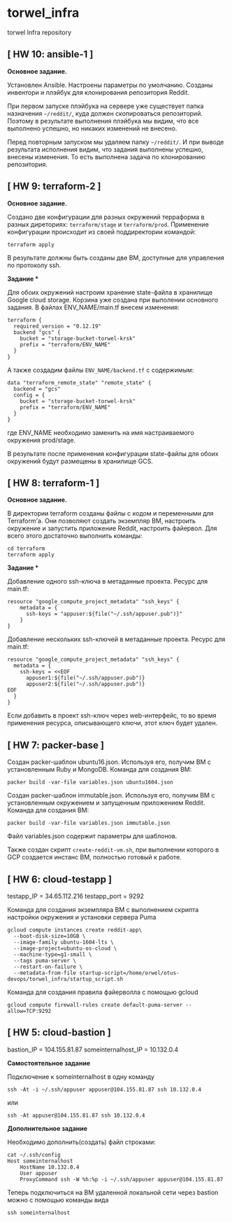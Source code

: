 # torwel_infra
torwel Infra repository



## [   HW 10: ansible-1   ]

__Основное задание.__

Установлен Ansible. Настроены параметры по умолчанию. Созданы инвентори и плэйбук для клонирования репозитория Reddit.

При первом запуске плэйбука на сервере уже существует папка назначения `~/reddit/`, куда должен скопироваться репозиторий. Поэтому в результате выполнения плэйбука мы видим, что все выполнено успешно, но никаких изменений не внесено.

Перед повторным запуском мы удаляем папку `~/reddit/`. И при выводе результата исполнения видим, что задания выполнены успешно, внесены изменения. То есть выполнена задача по клонированию репозитория.



## [   HW 9: terraform-2   ]

__Основное задание.__

Создано две конфигурации для разных окружений терраформа в разных диреториях:
`terraform/stage` и `terraform/prod`.
Применение конфигурации происходит из своей поддиректории командой:

```
terraform apply
```
В результате должны быть созданы две ВМ, доступные для управления по протоколу ssh.

__Задание *__

Для обоих окружений настроим хранение state-файла в хранилище Google cloud storage.
Корзина уже создана при выполении основного задания. В файлах ENV_NAME/main.tf внесем изменения:
```
terraform {
  required_version = "0.12.19"
  backend "gcs" {
    bucket = "storage-bucket-torwel-krsk"
    prefix = "terraform/ENV_NAME"
  }
}
```

А также создадим файлы `ENV_NAME/backend.tf` с содержимым:
```
data "terraform_remote_state" "remote_state" {
  backend = "gcs"
  config = {
    bucket = "storage-bucket-torwel-krsk"
    prefix = "terraform/ENV_NAME"
  }
}
```

где ENV_NAME необходимо заменить на имя настраиваемого окружения prod/stage.

В результате после применения конфигурации state-файлы для обоих окружений будут размещены 
в хранилище GCS.



## [   HW 8: terraform-1   ]

__Основное задание.__

В директории terraform созданы файлы с кодом и переменными для Terraform'а.
Они позволяют создать экземпляр ВМ, настроить окружение и запустить приложение Reddit, 
настроить файервол. Для всего этого достаточно выполнить команды:

```
cd terraform
terraform apply
```

__Задание *__

Добавление одного ssh-ключа в метаданные проекта. Ресурс для main.tf:

```
resource "google_compute_project_metadata" "ssh_keys" {
    metadata = {
      ssh-keys = "appuser:${file("~/.ssh/appuser.pub")}"
    }
}
```

Добавление нескольких ssh-ключей в метаданные проекта. Ресурс для main.tf:

```
resource "google_compute_project_metadata" "ssh_keys" {
  metadata = {
    ssh-keys = <<EOF
      appuser1:${file("~/.ssh/appuser.pub")}
      appuser2:${file("~/.ssh/appuser.pub")}
EOF
  }
}
```

Если добавить в проект ssh-ключ через web-интерфейс, то во время применения ресурса, описывающего ключи, этот ключ будет удален.



## [   HW 7: packer-base   ]

Создан packer-шаблон ubuntu16.json. Используя его, получим ВМ с установленным Ruby и MongoDB.
Команда для создания ВМ:

```
packer build -var-file variables.json ubuntu1604.json
```

Создан packer-шаблон immutable.json. Используя его, получим ВМ с установленным окружением
и запущенным приложением Reddit.
Команда для создания ВМ:

```
packer build -var-file variables.json immutable.json
```

Файл variables.json содержит параметры для шаблонов.

Также создан скрипт `create-reddit-vm.sh`, при выполнении которого в GCP создается инстанс ВМ,
полностью готовый к работе.



## [   HW 6: cloud-testapp   ]


testapp_IP = 34.65.112.216
testapp_port = 9292

Команда для создания экземпляра ВМ с выполнением скрипта настройки
окружения и установки сервера Puma

```
gcloud compute instances create reddit-app\
  --boot-disk-size=10GB \
  --image-family ubuntu-1604-lts \
  --image-project=ubuntu-os-cloud \
  --machine-type=g1-small \
  --tags puma-server \
  --restart-on-failure \
  --metadata-from-file startup-script=/home/orwel/otus-devops/torwel_infra/startup_script.sh
```



Команда для создания правила файерволла с помощью gcloud

```
gcloud compute firewall-rules create default-puma-server --allow=TCP:9292
```




## [   HW 5: cloud-bastion   ]


bastion_IP = 104.155.81.87 
someinternalhost_IP = 10.132.0.4

__Самостоятельное задание__

Подключение к someinternalhost в одну команду

```
ssh -At -i ~/.ssh/appuser appuser@104.155.81.87 ssh 10.132.0.4
```

или

```
ssh -At appuser@104.155.81.87 ssh 10.132.0.4
```



__Дополнительное задание__

Необходимо дополнить(создать) файл строками:

```
cat ~/.ssh/config
Host someinternalhost
    HostName 10.132.0.4
    User appuser
    ProxyCommand ssh -W %h:%p -i ~/.ssh/appuser appuser@104.155.81.87
```

Теперь подключиться на ВМ удаленной локальной сети
через bastion можно c помощью команды вида

```
ssh someinternalhost
```


